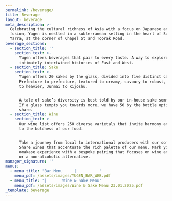 ```yaml
---
permalink: /beverage/
title: Beverage
layout: beverage
meta_description: >-
  Celebrating the cultural richness of Asia with a focus on Japanese and Asian
  fusion, Yugen is nestled in a subterranean setting in the heart of South
  Yarra, at the corner of Chapel St and Toorak Road.
beverage_sections:
  - section_title: ''
    section_text: >-
      Yugen offers beverages that pair to every taste. A way to explore the
      intimately intertwined histories of East and West.
  - section_title: Sake
    section_text: >-
      Yugen offers 20 sakes by the glass, divided into five distinct categories.
      Prefecture to prefecture, textured to creamy, savoury to robust, lighter
      to heavier, Junmai to Kijoshu.


      A tale of sake’s diversity is best told by our in-house sake sommeliers.
      If a glass tempts you towards more, we have 50 by the bottle options to
      share.
  - section_title: Wine
    section_text: >-
      Our wine list offers 250 diverse varietals that invite harmony and balance
      to the boldness of our food.


      Take a journey from local to international producers with our sommeliers.
      Share wines that accentuate the rich palette of our menu. Mark your
      omakase experience with a bespoke pairing that focuses on wine and sake,
      or a non-alcoholic alternative.
manager_signature: ''
menus:
  - menu_title: 'Bar Menu     |          '
    menu_pdf: /assets/images/YUGEN_BAR_WEB.pdf
  - menu_title: '|       Wine & Sake Menu'
    menu_pdf: /assets/images/Wine & Sake Menu 23.01.2025.pdf
_template: beverage
---
```


